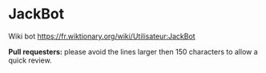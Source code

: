 JackBot
=======

Wiki bot https://fr.wiktionary.org/wiki/Utilisateur:JackBot

**Pull requesters:** please avoid the lines larger then 150 characters to allow a quick review.